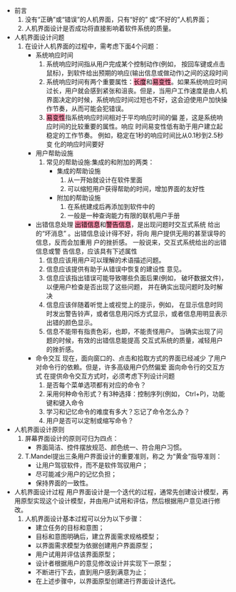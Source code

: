 - 前言
	1. 没有“正确”或“错误”的人机界面，只有“好的” 或“不好的”人机界面；
	2. 人机界面设计是否成功将直接影响着软件系统的质量。
- 人机界面设计问题
	1. 在设计人机界面的过程中，需考虑下面4个问题：
		- 系统响应时间
			1. 系统响应时间指从用户完成某个控制动作(例如， 按回车键或点击鼠标)，到软件给出预期的响应(输出信息或做动作)之间的这段时间
			2. 系统响应时间有两个重要属性：<mark style="background: #FF5582A6;">长度</mark>和<mark style="background: #FF5582A6;">易变性</mark>。如果系统响应时间过长，用户就会感到紧张和沮丧。但是，当用户工作速度是由人机界面决定的时候，系统响应时间过短也不好，这会迫使用户加快操作节奏，从而可能会犯错误。
			3. <mark style="background: #FF5582A6;">易变性</mark>指系统响应时间相对于平均响应时间的偏 差，这是系统响应时间的比较重要的属性。响应 时间易变性低有助于用户建立起稳定的工作节奏。 例如，稳定在1秒的响应时间比从0.1秒到2.5秒变 化的响应时间要好
		- 用户帮助设施
			1. 常见的帮助设施:集成的和附加的两类：
				- 集成的帮助设施
					1. 从一开始就设计在软件里面
					2. 可以缩短用户获得帮助的时间，增加界面的友好性
				- 附加的帮助设施
					1. 在系统建成后再添加到软件中的
					2. 一般是一种查询能力有限的联机用户手册
		- 出错信息处理
			<mark style="background: #FF5582A6;">出错信息</mark>和<mark style="background: #FF5582A6;">警告信息</mark>，是出现问题时交互式系统 给出的“坏消息” 。出错信息设计得不好，将向 用户提供无用的甚至误导的信息，反而会加重用 户的挫折感。
			 一般说来，交互式系统给出的出错信息或警 告信息，应该具有下述属性
			1. 信息应该用用户可以理解的术语描述问题。
			2. 信息应该提供有助于从错误中恢复的建设性 意见。
			3. 信息应该指出错误可能导致哪些负面后果(例如， 破坏数据文件)，以便用户检查是否出现了这些问题， 并在确实出现问题时及时解决
			4. 信息应该伴随着听觉上或视觉上的提示，例如， 在显示信息时同时发出警告铃声，或者信息用闪烁方式显示，或者信息用明显表示出错的颜色显示。
			5. 信息不能带有指责色彩，也即，不能责怪用户。 当确实出现了问题的时候，有效的出错信息能提高 交互式系统的质量，减轻用户的挫折感。
		- 命令交互
			现在，面向窗口的、点击和拾取方式的界面已经减少 了用户对命令行的依赖。但是，许多高级用户仍然偏爱 面向命令行的交互方式
			在提供命令交互方式时，必须考虑下列设计问题
			1. 是否每个菜单选项都有对应的命令？
			2. 采用何种命令形式？有3种选择：控制序列(例如， Ctrl+P)，功能键和键入命令
			3. 学习和记忆命令的难度有多大？忘记了命令怎么办？
			4. 用户是否可以定制或缩写命令？
- 人机界面设计原则
	1. 屏幕界面设计的原则可归为四点：
		- 界面简洁、控件摆放规范、颜色统一、符合用户习惯。
	2. T.Mandel提出三条用户界面设计的重要准则，称之 为“黄金”指导准则：
		- 让用户驾驭软件，而不是软件驾驭用户；
		- 尽可能减少用户的记忆负担；
		- 保持界面的一致性。
- 人机界面设计过程
	用户界面设计是一个迭代的过程，通常先创建设计模型，再用原型实现这个设计模型，并由用户试用和评估，然后根据用户意见进行修改。
	1. 人机界面设计基本过程可以分为以下步骤：
		- 建立任务的目标和意图；
		- 目标和意图明确后，建立界面需求规格模型；
		- 以界面需求模型为依据创建用户界面原型；
		- 用户试用并评估该界面原型；
		- 设计者根据用户的意见修改设计并实现下一原型；
		- 不断进行下去，直到用户感到满意为止；
		- 在上述步骤中，以界面原型创建进行界面设计迭代。